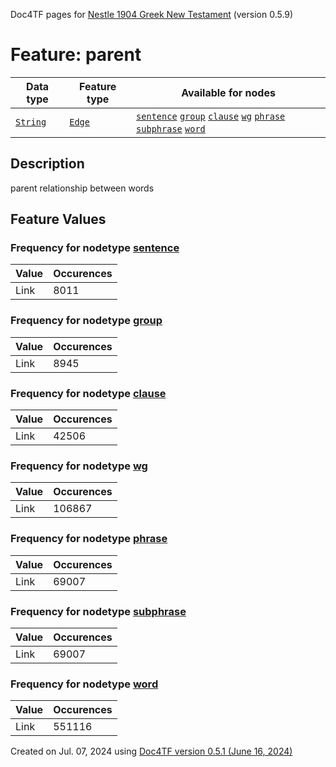 Doc4TF pages for [Nestle 1904 Greek New Testament](https://github.com/saulocantanhede/tfgreek2/tree/0158b08039fb672626b3f9c2774f4d97120826fb/tf) (version 0.5.9)
# Feature: parent
Data type|Feature type|Available for nodes
---|---|---
[`String`](featuresbydatatype.md#string)|[`Edge`](featuresbytype.md#edge)| [`sentence`](featuresbynodetype.md#sentence)  [`group`](featuresbynodetype.md#group)  [`clause`](featuresbynodetype.md#clause)  [`wg`](featuresbynodetype.md#wg)  [`phrase`](featuresbynodetype.md#phrase)  [`subphrase`](featuresbynodetype.md#subphrase)  [`word`](featuresbynodetype.md#word) 
## Description
parent relationship between words
## Feature Values
### Frequency for nodetype [sentence](featuresbynodetype.md#sentence)
Value|Occurences
---|---
Link|8011
### Frequency for nodetype [group](featuresbynodetype.md#group)
Value|Occurences
---|---
Link|8945
### Frequency for nodetype [clause](featuresbynodetype.md#clause)
Value|Occurences
---|---
Link|42506
### Frequency for nodetype [wg](featuresbynodetype.md#wg)
Value|Occurences
---|---
Link|106867
### Frequency for nodetype [phrase](featuresbynodetype.md#phrase)
Value|Occurences
---|---
Link|69007
### Frequency for nodetype [subphrase](featuresbynodetype.md#subphrase)
Value|Occurences
---|---
Link|69007
### Frequency for nodetype [word](featuresbynodetype.md#word)
Value|Occurences
---|---
Link|551116
 

Created on Jul. 07, 2024 using [Doc4TF version 0.5.1 (June 16, 2024)](https://github.com/tonyjurg/Doc4TF/blob/main/CreateFeatureDoc.ipynb) 
